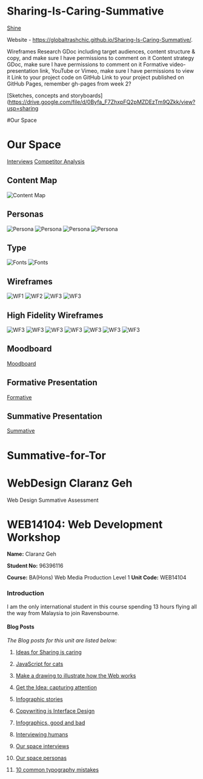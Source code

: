 # Sharing-Is-Caring-Summative
[Shine](file:///Users/claranzgeh/Desktop/Web%20Media/sharing%20is%20caring/index.html)

Website - https://globaltrashchic.github.io/Sharing-Is-Caring-Summative/.

Wireframes
Research GDoc including target audiences, content structure & copy, and make sure I have permissions to comment on it
Content strategy GDoc, make sure I have permissions to comment on it
Formative video-presentation link, YouTube or Vimeo, make sure I have permissions to view it
Link to your project code on GitHub
Link to your project published on GitHub Pages, remember gh-pages from week 2?

[Sketches, concepts and storyboards](https://drive.google.com/file/d/0Byfa_F7ZhxpFQ2pMZDEzTm9QZkk/view?usp=sharing

#Our Space
# Our Space

[Interviews](https://docs.google.com/document/d/1BnoJ8v_MsSk9YBR3tG87vrmV8Y8hihgD5fd7xGdeQkY/edit?usp=sharing)
[Competitor Analysis](https://docs.google.com/document/d/1HjnIhKJbcPZ3m12K9ISGbte5jMH9O5bvmHv7lDXHGjc/edit?usp=sharing)

## Content Map
![Content Map](https://cloud.githubusercontent.com/assets/22593770/26053540/2f8b05c6-3961-11e7-8055-45872bb2c2ad.jpg)

## Personas

![Persona](https://github.com/RaveHermanos/Formative/raw/master/Screen%20Shot%202017-05-15%20at%2011.18.57.png)
![Persona](https://github.com/RaveHermanos/Formative/raw/master/Screen%20Shot%202017-05-15%20at%2011.19.50.png)
![Persona](https://github.com/RaveHermanos/Formative/raw/master/Screen%20Shot%202017-05-15%20at%2011.20.52.png)
![Persona](https://github.com/RaveHermanos/Formative/raw/master/Screen%20Shot%202017-05-15%20at%2011.21.16.png)

## Type

![Fonts](https://github.com/MayurSoneji/Summative-Sharing-Our/blob/master/Screen%20Shot%202017-06-05%20at%2011.13.44%201.png?raw=true)
![Fonts](https://github.com/MayurSoneji/Summative-Sharing-Our/blob/master/Screen%20Shot%202017-06-05%20at%2011.13.19.png?raw=true)

## Wireframes

![WF1](https://github.com/RaveHermanos/Formative/raw/master/mayur_wf.png)
![WF2](https://github.com/RaveHermanos/Formative/raw/master/mwf2.png)
![WF3](https://github.com/RaveHermanos/Formative/raw/master/Claranz%20Wire%20Frame.jpg)
![WF3](https://github.com/RaveHermanos/Formative/raw/master/Desktop%20HD.png)

## High Fidelity Wireframes

![WF3](https://github.com/RaveHermanos/Formative/raw/master/FIRST%20DESIGN.png)
![WF3](https://github.com/RaveHermanos/Formative/raw/master/INTRODUCTION.png)
![WF3](https://github.com/RaveHermanos/Formative/raw/master/COURSE%20DETAILS.png)
![WF3](https://github.com/RaveHermanos/Formative/raw/master/APPLY%20FOR%20THIS%20COURSE.png)
![WF3](https://github.com/RaveHermanos/Formative/raw/master/WHAT%20YOUR%20COURSE%20WILL%20LOOK%20LIKE.png)
![WF3](https://github.com/RaveHermanos/Formative/raw/master/Book%20A%20Taster.png)
![WF3](https://github.com/RaveHermanos/Formative/raw/master/LECTURERS.png)

## Moodboard

[Moodboard](https://uk.pinterest.com/mayursoneji/our-space/)

## Formative Presentation

[Formative](https://drive.google.com/file/d/0B2VBmeX3V4a4c0pDMHhZOTdPZk0/view)

## Summative Presentation

[Summative](https://drive.google.com/file/d/0B4tsIdp7PwXNQm95aEEwc2NZMEE/view?usp=sharing)

# Summative-for-Tor
# WebDesign Claranz Geh
Web Design Summative Assessment 
# WEB14104: Web Development Workshop

**Name:** Claranz Geh

**Student No:** 96396116

**Course:** BA(Hons) Web Media Production Level 1
**Unit Code:** WEB14104


### Introduction
I am the only international student in this course spending 13 hours flying all the way from Malaysia to join Ravensbourne.  


#### Blog Posts


*The Blog posts for this unit are listed below:*


1. [Ideas for Sharing is caring](https://drive.google.com/open?id=0Byfa_F7ZhxpFQ2pMZDEzTm9QZkk)

2. [JavaScript for cats](http://fourthfloor.raveweb.net/cgeh/2017/01/28/javascripts-for-cats/)

3. [Make a drawing to illustrate how the Web works](http://fourthfloor.raveweb.net/cgeh/2017/01/28/how-the-web-works/)

4. [Get the Idea: capturing attention](http://fourthfloor.raveweb.net/cgeh/2017/06/05/get-the-idea-capturing-attention/)

5. [Infographic stories](http://fourthfloor.raveweb.net/cgeh/2017/06/05/compare-two-infographic-stories-by-angela-morelli/)

6. [Copywriting is Interface Design](http://fourthfloor.raveweb.net/cgeh/2017/06/05/copywriting-is-interface-design-2/)

7. [Infographics, good and bad](http://fourthfloor.raveweb.net/cgeh/2017/06/05/infographics-good-and-bad/)

8. [Interviewing humans](http://fourthfloor.raveweb.net/cgeh/2017/06/05/interviewing-humans/)

9. [Our space interviews](http://fourthfloor.raveweb.net/cgeh/?p=419&preview=true)

10. [Our space personas](http://fourthfloor.raveweb.net/cgeh/?p=421&preview=true)

11. [10 common typography mistakes](http://fourthfloor.raveweb.net/cgeh/?p=423&preview=true)

